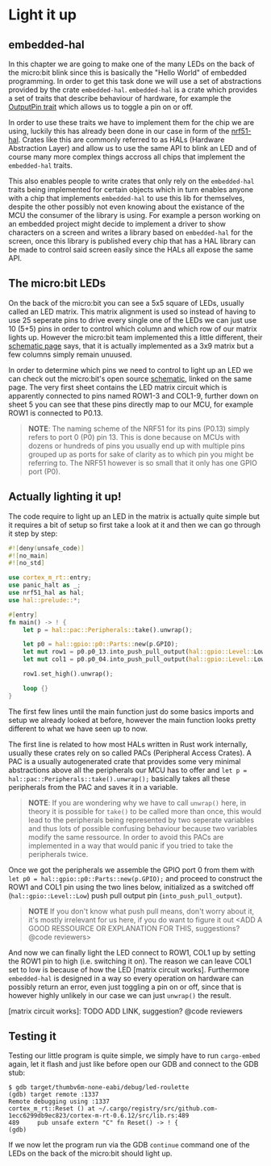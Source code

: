 # Light it up
## embedded-hal

In this chapter we are going to make one of the many LEDs on the back of the micro:bit blink since this is
basically the "Hello World" of embedded programming. In order to get this task done we will use a set of
abstractions provided by the crate `embedded-hal`. `embedded-hal` is a crate which provides a set of traits
that describe behaviour of hardware, for example the [OutputPin trait] which allows us to toggle a pin on or off.

In order to use these traits we have to implement them for the chip we are using, luckily this has already been done
in our case in form of the [nrf51-hal]. Crates like this are commonly referred to as HALs (Hardware Abstraction Layer)
and allow us to use the same API to blink an LED and of course many more complex things accross all chips that implement
the `embedded-hal` traits.

This also enables people to write crates that only rely on the `embedded-hal` traits being implemented for certain
objects which in turn enables anyone with a chip that implements `embedded-hal` to use this lib for themselves, despite
the other possibly not even knowing about the existance of the MCU the consumer of the library is using. For example a
person working on an embedded project might decide to implement a driver to show characters on a screen and writes a
library based on `embedded-hal` for the screen, once this library is published every chip that has a HAL library can be
made to control said screen easily since the HALs all expose the same API.

[OutputPin trait]: https://docs.rs/embedded-hal/0.2.4/embedded_hal/digital/v2/trait.OutputPin.html
[nrf51-hal]: https://crates.io/crates/nrf51-hal

## The micro:bit LEDs

On the back of the micro:bit you can see a 5x5 square of LEDs, usually called an LED matrix. This matrix alignment is
used so instead of having to use 25 seperate pins to drive every single one of the LEDs we can just use 10 (5+5) pins in
order to control which column and which row of our matrix lights up. However the micro:bit team implemented this a
little different, their [schematic page] says, that it is actually implemented as a 3x9 matrix but a few columns simply
remain unuused.

In order to determine which pins we need to control to light up an LED we can check out the
micro:bit's open source [schematic], linked on the same page. The very first sheet contains the LED matrix circuit which
is apparently connected to pins named ROW1-3 and COL1-9, further down on sheet 5 you can see that these pins
directly map to our MCU, for example ROW1 is connected to P0.13.

> **NOTE**: The naming scheme of the NRF51 for its pins (P0.13) simply refers to port 0 (P0) pin 13. This is done
> because on MCUs with dozens or hundreds of pins you usually end up with multiple pins grouped up as ports for sake of
> clarity as to which pin you might be referring to. The NRF51 however is so small that it only has one GPIO port (P0).

[schematic page]: https://tech.microbit.org/hardware/schematic/
[schematic]: https://github.com/bbcmicrobit/hardware/blob/master/V1.5/SCH_BBC-Microbit_V1.5.PDF

## Actually lighting it up!

The code require to light up an LED in the matrix is actually quite simple but it requires a bit of setup so first take
a look at it and then we can go through it step by step:

```rust
#![deny(unsafe_code)]
#![no_main]
#![no_std]

use cortex_m_rt::entry;
use panic_halt as _;
use nrf51_hal as hal;
use hal::prelude::*;

#[entry]
fn main() -> ! {
    let p = hal::pac::Peripherals::take().unwrap();

    let p0 = hal::gpio::p0::Parts::new(p.GPIO);
    let mut row1 = p0.p0_13.into_push_pull_output(hal::gpio::Level::Low);
    let mut col1 = p0.p0_04.into_push_pull_output(hal::gpio::Level::Low);

    row1.set_high().unwrap();

    loop {}
}
```

The first few lines until the main function just do some basics imports and setup we already looked at before,
however the main function looks pretty different to what we have seen up to now.

The first line is related to how most HALs written in Rust work internally, usually these crates rely on so called
PACs (Peripheral Access Crates). A PAC is a usually autogenerated crate that provides some very minimal abstractions
above all the peripherals our MCU has to offer and `let p = hal::pac::Peripherals::take().unwrap();` basically takes all
these peripherals from the PAC and saves it in a variable.

> **NOTE**: If you are wondering why we have to call `unwrap()` here, in theory it is possible for `take()` to be called
> more than once, this would lead to the peripherals being represented by two seperate variables and thus lots of
> possible confusing behaviour because two variables modify the same ressource. In order to avoid this PACs are
> implemented in a way that would panic if you tried to take the peripherals twice.

Once we got the peripherals we assemble the GPIO port 0 from them with `let p0 = hal::gpio::p0::Parts::new(p.GPIO);` and
proceed to construct the ROW1 and COL1 pin using the two lines below, initialized as a switched off
(`hal::gpio::Level::Low`) push pull output pin (`into_push_pull_output`).

> **NOTE** If you don't know what push pull means, don't worry about it, it's mostly irrelevant for us here, if you do
> want to figure it out <ADD A GOOD RESSOURCE OR EXPLANATION FOR THIS, suggestions? @code reviewers>

And now we can finally light the LED connect to ROW1, COL1 up by setting the ROW1 pin to high (i.e. switching it on).
The reason we can leave COL1 set to low is because of how the LED [matrix circuit works]. Furthermore `embedded-hal` is
designed in a way so every operation on hardware can possibly return an error, even just toggling a pin on or off, since
that is however highly unlikely in our case we can just `unwrap()` the result.

[matrix circuit works]: TODO ADD LINK, suggestion? @code reviewers

## Testing it

Testing our little program is quite simple, we simply have to run `cargo-embed` again, let it flash and just like before
open our GDB and connect to the GDB stub:

```
$ gdb target/thumbv6m-none-eabi/debug/led-roulette
(gdb) target remote :1337
Remote debugging using :1337
cortex_m_rt::Reset () at ~/.cargo/registry/src/github.com-1ecc6299db9ec823/cortex-m-rt-0.6.12/src/lib.rs:489
489     pub unsafe extern "C" fn Reset() -> ! {
(gdb)
```

If we now let the program run via the GDB `continue` command one of the LEDs on the back of the micro:bit should light
up.
